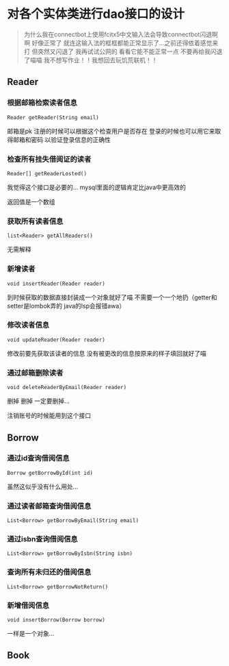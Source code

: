 # 对各个实体类进行dao接口的设计

> 为什么我在connectbot上使用fcitx5中文输入法会导致connectbot闪退啊啊
> 好像正常了 就连这输入法的框框都能正常显示了...之前还得依着感觉来打 但突然又闪退了 我再试试公网的 看看它能不能正常一点 不要再给我闪退了喵喵
> 我不想写作业！！我想回去玩饥荒联机！！

## Reader

### 根据邮箱检索读者信息

`Reader getReader(String email)`

邮箱是pk 注册的时候可以根据这个检查用户是否存在 登录的时候也可以用它来取得邮箱和密码 以验证登录信息的正确性

### 检查所有挂失借阅证的读者

`Reader[] getReaderLosted()`

我觉得这个接口是必要的... mysql里面的逻辑肯定比java中更高效的

返回值是一个数组

### 获取所有读者信息

`list<Reader> getAllReaders()`

无需解释

### 新增读者

`void insertReader(Reader reader)`

到时候获取的数据直接封装成一个对象就好了喵 不需要一个一个地扔（getter和setter是lombok弄的 java的lsp会报错awa）

### 修改读者信息

`void updateReader(Reader reader)`

修改前要先获取该读者的信息 没有被更改的信息按原来的样子填回就好了喵

### 通过邮箱删除读者

`void deleteReaderByEmail(Reader reader)`

删掉 删掉 一定要删掉...

注销账号的时候能用到这个接口

## Borrow

### 通过id查询借阅信息

`Borrow getBorrowById(int id)`

虽然这似乎没有什么用处...

### 通过读者邮箱查询借阅信息

`List<Borrow> getBorrowByEmail(String email)`

### 通过isbn查询借阅信息

`List<Borrow> getBorrowByIsbn(String isbn)`

### 查询所有未归还的借阅信息

`List<Borrow> getBorrowNotReturn()`

### 新增借阅信息

`void insertBorrow(Borrow borrow)`

一样是一个对象...

## Book
